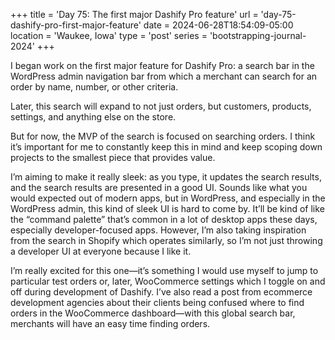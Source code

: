 +++
title = 'Day 75: The first major Dashify Pro feature'
url = 'day-75-dashify-pro-first-major-feature'
date = 2024-06-28T18:54:09-05:00
location = 'Waukee, Iowa'
type = 'post'
series = 'bootstrapping-journal-2024'
+++

I began work on the first major feature for Dashify Pro: a search bar in the WordPress admin navigation bar from which a merchant can search for an order by name, number, or other criteria.

Later, this search will expand to not just orders, but customers, products, settings, and anything else on the store.

But for now, the MVP of the search is focused on searching orders. I think it’s important for me to constantly keep this in mind and keep scoping down projects to the smallest piece that provides value.

I’m aiming to make it really sleek: as you type, it updates the search results, and the search results are presented in a good UI. Sounds like what you would expected out of modern apps, but in WordPress, and especially in the WordPress admin, this kind of sleek UI is hard to come by. It’ll be kind of like the “command palette” that’s common in a lot of desktop apps these days, especially developer-focused apps. However, I’m also taking inspiration from the search in Shopify which operates similarly, so I’m not just throwing a developer UI at everyone because I like it.

I’m really excited for this one—it’s something I would use myself to jump to particular test orders or, later, WooCommerce settings which I toggle on and off during development of Dashify. I’ve also read a post from ecommerce development agencies about their clients being confused where to find orders in the WooCommerce dashboard—with this global search bar, merchants will have an easy time finding orders.
